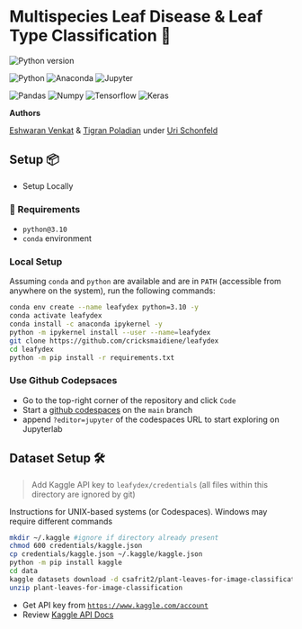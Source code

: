 # Multispecies Leaf Disease & Leaf Type Classification 🍃

![Python version](https://img.shields.io/badge/python-v3.10-green)

![Python](https://img.shields.io/badge/Python-3776AB.svg?style=for-the-badge&logo=Python&logoColor=white)
![Anaconda](https://img.shields.io/badge/Anaconda-44A833.svg?style=for-the-badge&logo=Anaconda&logoColor=white)
![Jupyter](https://img.shields.io/badge/Jupyter-F37626.svg?style=for-the-badge&logo=Jupyter&logoColor=white)

![Pandas](https://img.shields.io/badge/pandas-%23150458.svg?style=for-the-badge&logo=pandas&logoColor=white)
![Numpy](https://img.shields.io/badge/NumPy-013243.svg?style=for-the-badge&logo=NumPy&logoColor=white)
![Tensorflow](https://img.shields.io/badge/TensorFlow-FF6F00.svg?style=for-the-badge&logo=TensorFlow&logoColor=white)
![Keras](https://img.shields.io/badge/Keras-D00000.svg?style=for-the-badge&logo=Keras&logoColor=white)

**Authors**

[Eshwaran Venkat](mailto:eshwaran@ischool.berkeley.edu) & [Tigran Poladian](mailto:tpoladian@ischool.berkeley.edu) under [Uri Schonfeld](mailto:shuri@ischool.berkeley.edu)

## Setup 📦

* Setup Locally

### :notebook: Requirements

* `python@3.10`
* `conda` environment

### Local Setup

Assuming `conda` and `python` are available and are in `PATH` (accessible from anywhere on the system), run the following commands:

```bash
conda env create --name leafydex python=3.10 -y
conda activate leafydex
conda install -c anaconda ipykernel -y
python -m ipykernel install --user --name=leafydex
git clone https://github.com/cricksmaidiene/leafydex
cd leafydex
python -m pip install -r requirements.txt
```

### Use Github Codepsaces

* Go to the top-right corner of the repository and click `Code`
* Start a [github codespaces](https://docs.github.com/en/codespaces) on the `main` branch
* append `?editor=jupyter` of the codespaces URL to start exploring on Jupyterlab

## Dataset Setup 🛠

> Add Kaggle API key to `leafydex/credentials` (all files within this directory are ignored by git)

Instructions for UNIX-based systems (or Codespaces). Windows may require different commands
```bash
mkdir ~/.kaggle #ignore if directory already present
chmod 600 credentials/kaggle.json
cp credentials/kaggle.json ~/.kaggle/kaggle.json
python -m pip install kaggle
cd data
kaggle datasets download -d csafrit2/plant-leaves-for-image-classification
unzip plant-leaves-for-image-classification
```

* Get API key from [`https://www.kaggle.com/account`](https://www.kaggle.com/account)
* Review [Kaggle API Docs](https://www.kaggle.com/docs/api)